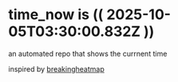 # time_now is (( 2025-10-05T03:30:00.832Z ))

an automated repo that shows the currnent time

inspired by [breakingheatmap](https://github.com/breakingheatmap/breakingheatmap)